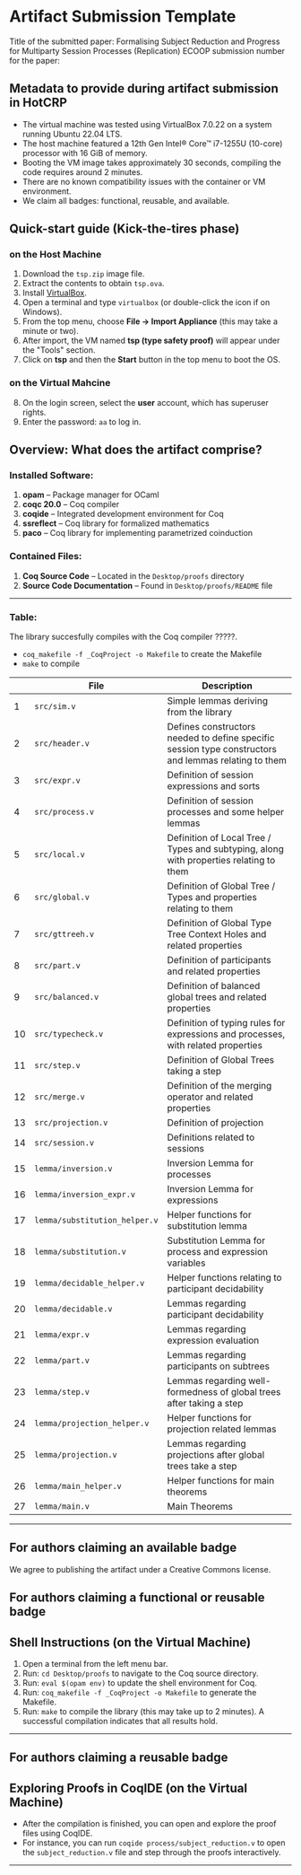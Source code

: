 # Artifact Submission Template

Title of the submitted paper: Formalising Subject Reduction and Progress for Multiparty Session Processes (Replication)
ECOOP submission number for the paper: 

## Metadata to provide during artifact submission in HotCRP
- The virtual machine was tested using VirtualBox 7.0.22 on a system running Ubuntu 22.04 LTS. 
- The host machine featured a 12th Gen Intel® Core™ i7-1255U (10-core) processor with 16 GiB of memory.
- Booting the VM image takes approximately 30 seconds, compiling the code requires around 2 minutes.
- There are no known compatibility issues with the container or VM environment.
- We claim all badges: functional, reusable, and available.
 
## Quick-start guide (Kick-the-tires phase)
### on the Host Machine
1. Download the `tsp.zip` image file.
2. Extract the contents to obtain `tsp.ova`. 
3. Install [VirtualBox](https://www.virtualbox.org/).
4. Open a terminal and type `virtualbox` (or double-click the icon if on Windows).
5. From the top menu, choose **File → Import Appliance** (this may take a minute or two).
6. After import, the VM named **tsp (type safety proof)** will appear under the "Tools" section.
7. Click on **tsp** and then the **Start** button in the top menu to boot the OS.
### on the Virtual Mahcine
8. On the login screen, select the **user** account, which has superuser rights.
9. Enter the password: `aa` to log in.

## Overview: What does the artifact comprise?
### Installed Software:
1. **opam** – Package manager for OCaml
2. **coqc 20.0** – Coq compiler
3. **coqide** – Integrated development environment for Coq
4. **ssreflect** – Coq library for formalized mathematics
5. **paco** – Coq library for implementing parametrized coinduction

### Contained Files:
1. **Coq Source Code** – Located in the `Desktop/proofs` directory
2. **Source Code Documentation** – Found in `Desktop/proofs/README` file

---

### Table:

The library succesfully compiles with the Coq compiler ?????.
-  `coq_makefile -f _CoqProject -o Makefile` to create the Makefile
-  `make` to compile

| | File    | Description |
| -------- | -------- | ------- |
| 1 | `src/sim.v` | Simple lemmas deriving from the library |
| 2 | `src/header.v` | Defines constructors needed to define specific session type constructors and lemmas relating to them |
| 3 | `src/expr.v` | Definition of session expressions and sorts | 
| 4 | `src/process.v` | Definition of session processes and some helper lemmas |
| 5 | `src/local.v` | Definition of Local Tree / Types and subtyping, along with properties relating to them | 
| 6 | `src/global.v` | Definition of Global Tree / Types and properties relating to them |
| 7 | `src/gttreeh.v` | Definition of Global Type Tree Context Holes and related properties | 
| 8 | `src/part.v` | Definition of participants and related properties |
| 9 | `src/balanced.v` | Definition of balanced global trees and related properties | 
| 10 | `src/typecheck.v` | Definition of typing rules for expressions and processes, with related properties |
| 11 | `src/step.v` | Definition of Global Trees taking a step |
| 12 | `src/merge.v` | Definition of the merging operator and related properties |
| 13 | `src/projection.v` | Definition of projection |
| 14 | `src/session.v` | Definitions related to sessions |
| 15 | `lemma/inversion.v` | Inversion Lemma for processes |
| 16 | `lemma/inversion_expr.v` | Inversion Lemma for expressions |
| 17 | `lemma/substitution_helper.v` | Helper functions for substitution lemma |
| 18 | `lemma/substitution.v` | Substitution Lemma for process and expression variables |
| 19 | `lemma/decidable_helper.v` | Helper functions relating to participant decidability |
| 20 | `lemma/decidable.v` | Lemmas regarding participant decidability |
| 21 | `lemma/expr.v` | Lemmas regarding expression evaluation |
| 22 | `lemma/part.v` | Lemmas regarding participants on subtrees |
| 23 | `lemma/step.v` | Lemmas regarding well-formedness of global trees after taking a step |
| 24 | `lemma/projection_helper.v` | Helper functions for projection related lemmas |
| 25 | `lemma/projection.v` | Lemmas regarding projections after global trees take a step | 
| 26 | `lemma/main_helper.v` | Helper functions for main theorems |
| 27 | `lemma/main.v` | Main Theorems |

---

## For authors claiming an available badge

We agree to publishing the artifact under a Creative Commons license.

## For authors claiming a functional or reusable badge
## Shell Instructions (on the Virtual Machine)

1. Open a terminal from the left menu bar.
2. Run: `cd Desktop/proofs` to navigate to the Coq source directory.
3. Run: `eval $(opam env)` to update the shell environment for Coq.
4. Run: `coq_makefile -f _CoqProject -o Makefile` to generate the Makefile.
5. Run: `make` to compile the library (this may take up to 2 minutes). A successful compilation indicates that all results hold.

---

## For authors claiming a reusable badge
## Exploring Proofs in CoqIDE (on the Virtual Machine)
- After the compilation is finished, you can open and explore the proof files using CoqIDE. 
- For instance, you can run `coqide process/subject_reduction.v` to open the `subject_reduction.v` file and step through the proofs interactively.

---

